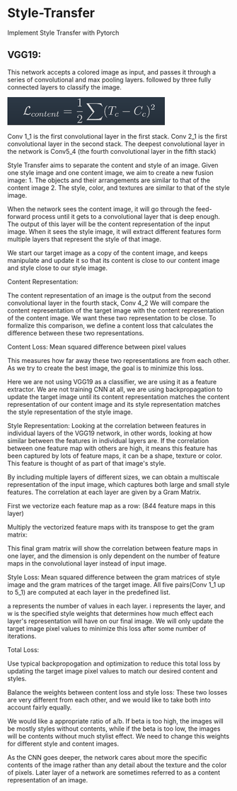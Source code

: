 # Style-Transfer
Implement Style Transfer with Pytorch

## VGG19: 

This network accepts a colored image as input, and passes it through a series of convolutional and max pooling layers. followed by three fully connected layers to classify the image. 

![VGG19](https://github.com/udAAbu/Style-Transfer/blob/master/note%20images/Content%20Loss.png)

Conv 1_1 is the first convolutional layer in the first stack. 
Conv 2_1 is the first convolutional layer in the second stack. 
The deepest convolutional layer in the network is Conv5_4 (the fourth convolutional layer in the fifth stack)

Style Transfer aims to separate the content and style of an image. Given one style image and one content image, we aim to create a new fusion image:
	1. 
The objects and their arrangements are similar to that of the content image
	2. 
The style, color, and textures are similar to that of the style image. 



When the network sees the content image, it will go through the feed-forward process until it gets to a convolutional layer that is deep enough. The output of this layer will be the content representation of the input image. 
When it sees the style image, it will extract different features form multiple layers that represent the style of that image. 

We start our target image as a copy of the content image, and keeps manipulate and update it so that its content is close to our content image and style close to our style image. 

Content Representation:

The content representation of an image is the output from the second convolutional layer in the fourth stack, Conv 4_2
We will compare the content representation of the target image with the content representation of the content image. We want these two representation to be close. 
To formalize this comparison, we define a content loss that calculates the difference between these two representations.

Content Loss:
Mean squared difference between pixel values

This measures how far away these two representations are from each other. As we try to create the best image, the goal is to minimize this loss. 

Here we are not using VGG19 as a classifier, we are using it as a feature extractor. We are not training CNN at all, we are using backpropagation to update the target image until its content representation matches the content representation of our content image and its style representation matches the style representation of the style image. 

Style Representation:
Looking at the correlation between features in individual layers of the VGG19 network, in other words, looking at how similar between the features in individual layers are. 
If the correlation between one feature map with others are high, it means this feature has been captured by lots of feature maps, it can be a shape, texture or color. This feature is thought of as part of that image's style. 

By including multiple layers of different sizes, we can obtain a multiscale representation of the input image, which captures both large and small style features. The correlation at each layer are given by a Gram Matrix. 

First we vectorize each feature map as a row: (8*4*4 feature maps in this layer)

Multiply the vectorized feature maps with its transpose to get the gram matrix:

This final gram matrix will show the correlation between feature maps in one layer, and the dimension is only dependent on the number of feature maps in the convolutional layer instead of input image. 

Style Loss:
Mean squared difference between the gram matrices of style image and the gram matrices of the target image. All five pairs(Conv 1_1 up to 5_1) are computed at each layer in the predefined list. 

a represents the number of values in each layer. i represents the layer, and w is the specified style weights that determines how much effect each layer's representation will have on our final image. We will only update the target image pixel values to minimize this loss after some number of iterations. 

Total Loss:

Use typical backpropogation and optimization to reduce this total loss by updating the target image pixel values to match our desired content and styles. 

Balance the weights between content loss and style loss:
These two losses are very different from each other, and we would like to take both into account fairly equally. 

We would like a appropriate ratio of a/b. If beta is too high, the images will be mostly styles without contents, while if the beta is too low, the images will be contents without much stylist effect. We need to change this weights for different style and content images. 

As the CNN goes deeper, the network cares about more the specific contents of the image rather than any detail about the texture and the color of pixels. Later layer of a network are sometimes referred to as a content representation of an image. 
